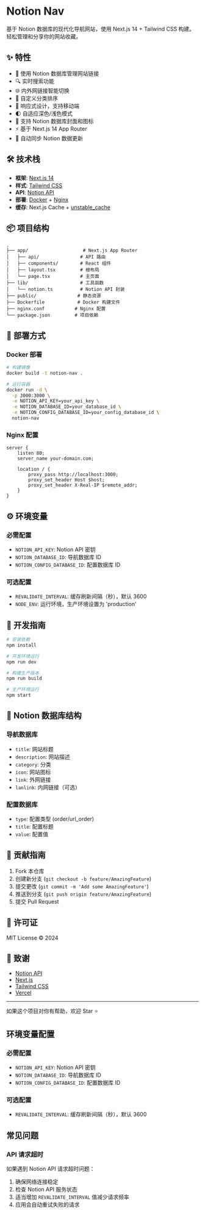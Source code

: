 # Notion Nav

基于 Notion 数据库的现代化导航网站，使用 Next.js 14 + Tailwind CSS 构建。轻松管理和分享你的网站收藏。

## ✨ 特性

- 📝 使用 Notion 数据库管理网站链接
- 🔍 实时搜索功能
- 🌐 内外网链接智能切换
- 🎯 自定义分类排序
- 📱 响应式设计，支持移动端
- 🌓 自适应深色/浅色模式
- 🎨 支持 Notion 数据库封面和图标
- ⚡️ 基于 Next.js 14 App Router
- 🔄 自动同步 Notion 数据更新

## 🛠️ 技术栈

- **框架**: [Next.js 14](https://nextjs.org/)
- **样式**: [Tailwind CSS](https://tailwindcss.com/)
- **API**: [Notion API](https://developers.notion.com/)
- **部署**: [Docker](https://www.docker.com/) + [Nginx](https://nginx.org/)
- **缓存**: Next.js Cache + [unstable_cache](https://nextjs.org/docs/app/api-reference/functions/unstable_cache)

## 📦 项目结构

```
.
├── app/                    # Next.js App Router
│   ├── api/               # API 路由
│   ├── components/        # React 组件
│   ├── layout.tsx         # 根布局
│   └── page.tsx           # 主页面
├── lib/                   # 工具函数
│   └── notion.ts          # Notion API 封装
├── public/               # 静态资源
├── Dockerfile            # Docker 构建文件
├── nginx.conf           # Nginx 配置
└── package.json         # 项目依赖
```

## 🚀 部署方式

### Docker 部署

```bash
# 构建镜像
docker build -t notion-nav .

# 运行容器
docker run -d \
  -p 3000:3000 \
  -e NOTION_API_KEY=your_api_key \
  -e NOTION_DATABASE_ID=your_database_id \
  -e NOTION_CONFIG_DATABASE_ID=your_config_database_id \
  notion-nav
```

### Nginx 配置

```nginx
server {
    listen 80;
    server_name your-domain.com;

    location / {
        proxy_pass http://localhost:3000;
        proxy_set_header Host $host;
        proxy_set_header X-Real-IP $remote_addr;
    }
}
```

## ⚙️ 环境变量

### 必需配置
- `NOTION_API_KEY`: Notion API 密钥
- `NOTION_DATABASE_ID`: 导航数据库 ID
- `NOTION_CONFIG_DATABASE_ID`: 配置数据库 ID

### 可选配置
- `REVALIDATE_INTERVAL`: 缓存刷新间隔（秒），默认 3600
- `NODE_ENV`: 运行环境，生产环境设置为 'production'

## 🔧 开发指南

```bash
# 安装依赖
npm install

# 开发环境运行
npm run dev

# 构建生产版本
npm run build

# 生产环境运行
npm start
```

## 📝 Notion 数据库结构

### 导航数据库
- `title`: 网站标题
- `description`: 网站描述
- `category`: 分类
- `icon`: 网站图标
- `link`: 外网链接
- `lanlink`: 内网链接（可选）

### 配置数据库
- `type`: 配置类型 (order/url_order)
- `title`: 配置标题
- `value`: 配置值

## 🤝 贡献指南

1. Fork 本仓库
2. 创建新分支 (`git checkout -b feature/AmazingFeature`)
3. 提交更改 (`git commit -m 'Add some AmazingFeature'`)
4. 推送到分支 (`git push origin feature/AmazingFeature`)
5. 提交 Pull Request

## 📄 许可证

MIT License © 2024

## 🙏 致谢

- [Notion API](https://developers.notion.com/)
- [Next.js](https://nextjs.org/)
- [Tailwind CSS](https://tailwindcss.com/)
- [Vercel](https://vercel.com)

---

如果这个项目对你有帮助，欢迎 Star ⭐️

## 环境变量配置

### 必需配置
- `NOTION_API_KEY`: Notion API 密钥
- `NOTION_DATABASE_ID`: 导航数据库 ID
- `NOTION_CONFIG_DATABASE_ID`: 配置数据库 ID

### 可选配置
- `REVALIDATE_INTERVAL`: 缓存刷新间隔（秒），默认 3600

## 常见问题

### API 请求超时
如果遇到 Notion API 请求超时问题：
1. 确保网络连接稳定
2. 检查 Notion API 服务状态
3. 适当增加 `REVALIDATE_INTERVAL` 值减少请求频率
4. 应用会自动重试失败的请求
